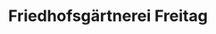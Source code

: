 ---
title: "Friedhofsgärtnerei Freitag"
url: /muelheim-an-der-ruhr/friedhofsgaertnerei-freitag/
shop: Garten-Center
---